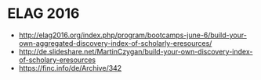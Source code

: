 ELAG 2016
=========

* http://elag2016.org/index.php/program/bootcamps-june-6/build-your-own-aggregated-discovery-index-of-scholarly-eresources/
* http://de.slideshare.net/MartinCzygan/build-your-own-discovery-index-of-scholary-eresources
* https://finc.info/de/Archive/342

